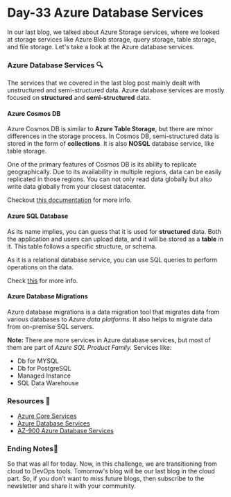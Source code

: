 # Day-33 Azure Database Services

In our last blog, we talked about Azure Storage services, where we looked at storage services like Azure Blob storage, query storage, table storage, and file storage. Let's take a look at the Azure database services.

### Azure Database Services 🔍
The services that we covered in the last blog post mainly dealt with unstructured and semi-structured data. Azure database services are mostly focused on **structured** and **semi-structured** data. 

#### Azure Cosmos DB
Azure Cosmos DB is similar to **Azure Table Storage**, but there are minor differences in the storage process. In Cosmos DB, semi-structured data is stored in the form of **collections**. It is also **NOSQL** database service, like table storage.

One of the primary features of Cosmos DB is its ability to replicate geographically. Due to its availability in multiple regions, data can be easily replicated in those regions. You can not only read data globally but also write data globally from your closest datacenter. 

Checkout [this documentation](https://learn.microsoft.com/en-us/azure/cosmos-db/introduction) for more info.

#### Azure SQL Database
As its name implies, you can guess that it is used for **structured** data. Both the application and users can upload data, and it will be stored as a **table** in it. This table follows a specific structure, or schema. 

As it is a relational database service, you can use SQL queries to perform operations on the data.

Check [this](https://learn.microsoft.com/en-us/azure/azure-sql/database/sql-database-paas-overview?view=azuresql) for more info.

#### Azure Database Migrations 
Azure database migrations is a data migration tool that migrates data from various databases to *Azure data platforms*. It also helps to migrate data from on-premise SQL servers.
  
**Note:** There are more services in Azure database services, but most of them are part of *Azure SQL Product Family.* 
Services like:
- Db for MYSQL
- Db for PostgreSQL
- Managed Instance
- SQL Data Warehouse


 ### Resources 📑
- [Azure Core Services](https://k21academy.com/microsoft-azure/az-900/az-900-microsoft-azure-core-services-compute-network-storage-database/)
- [Azure Database Services](https://www.educba.com/azure-database-services/)
- [ AZ-900 Azure Database Services](https://youtu.be/RqD4nMyBazU)

### Ending Notes👋
So that was all for today. Now, in this challenge, we are transitioning from cloud to DevOps tools. Tomorrow's blog will be our last blog in the cloud part. So, if you don't want to miss future blogs, then subscribe to the newsletter and share it with your community.


  